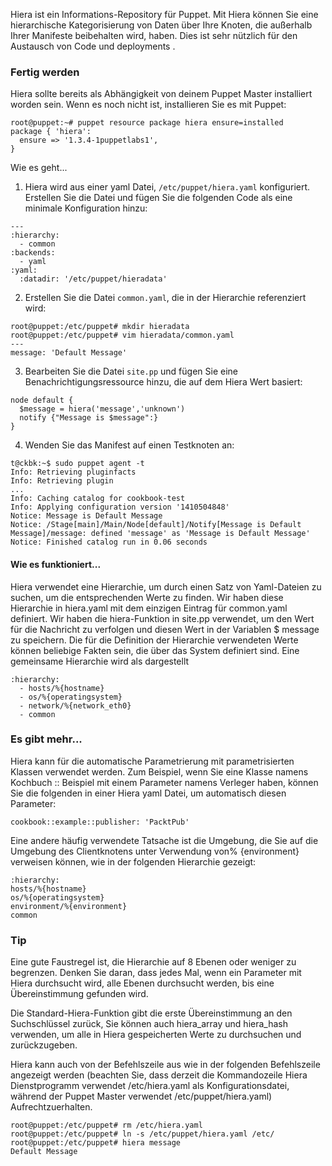 Hiera ist ein Informations-Repository für Puppet. 
Mit Hiera können Sie eine hierarchische Kategorisierung von Daten über Ihre Knoten, die außerhalb Ihrer Manifeste beibehalten wird, haben. 
Dies ist sehr nützlich für den Austausch von Code und deployments .

### Fertig werden

Hiera sollte bereits als Abhängigkeit von deinem Puppet Master installiert worden sein. Wenn es noch nicht ist, installieren Sie es mit Puppet:

```
root@puppet:~# puppet resource package hiera ensure=installed
package { 'hiera':
  ensure => '1.3.4-1puppetlabs1',
}

```
Wie es geht...

1. Hiera wird aus einer yaml Datei, `/etc/puppet/hiera.yaml` konfiguriert. Erstellen Sie die Datei und fügen Sie die folgenden Code als eine minimale Konfiguration hinzu:

```
---
:hierarchy:
  - common
:backends:
  - yaml
:yaml:
  :datadir: '/etc/puppet/hieradata'
```

2. Erstellen Sie die Datei `common.yaml`, die in der Hierarchie referenziert wird:


```
root@puppet:/etc/puppet# mkdir hieradata
root@puppet:/etc/puppet# vim hieradata/common.yaml
---
message: 'Default Message'
```

3. Bearbeiten Sie die Datei `site.pp` und fügen Sie eine Benachrichtigungsressource hinzu, die auf dem Hiera Wert basiert:


```
node default {
  $message = hiera('message','unknown')
  notify {"Message is $message":}
}

```

4. Wenden Sie das Manifest auf einen Testknoten an:

```
t@ckbk:~$ sudo puppet agent -t
Info: Retrieving pluginfacts
Info: Retrieving plugin
...
Info: Caching catalog for cookbook-test
Info: Applying configuration version '1410504848'
Notice: Message is Default Message
Notice: /Stage[main]/Main/Node[default]/Notify[Message is Default Message]/message: defined 'message' as 'Message is Default Message'
Notice: Finished catalog run in 0.06 seconds
```

#### Wie es funktioniert...

Hiera verwendet eine Hierarchie, um durch einen Satz von Yaml-Dateien zu suchen, um die entsprechenden Werte zu finden. Wir haben diese Hierarchie in hiera.yaml mit dem einzigen Eintrag für common.yaml definiert. Wir haben die hiera-Funktion in site.pp verwendet, um den Wert für die Nachricht zu verfolgen und diesen Wert in der Variablen $ message zu speichern. Die für die Definition der Hierarchie verwendeten Werte können beliebige Fakten sein, die über das System definiert sind. Eine gemeinsame Hierarchie wird als dargestellt

```
:hierarchy:
  - hosts/%{hostname}
  - os/%{operatingsystem}
  - network/%{network_eth0}
  - common
```

### Es gibt mehr...

Hiera kann für die automatische Parametrierung mit parametrisierten Klassen verwendet werden. Zum Beispiel, wenn Sie eine Klasse namens Kochbuch :: Beispiel mit einem Parameter namens Verleger haben, können Sie die folgenden in einer Hiera yaml Datei, um automatisch diesen Parameter:

`cookbook::example::publisher: 'PacktPub'`

Eine andere häufig verwendete Tatsache ist die Umgebung, die Sie auf die Umgebung des Clientknotens unter Verwendung von% {environment} verweisen können, wie in der folgenden Hierarchie gezeigt:

```
:hierarchy:
hosts/%{hostname}
os/%{operatingsystem}
environment/%{environment}
common
```

### Tip
Eine gute Faustregel ist, die Hierarchie auf 8 Ebenen oder weniger zu begrenzen. Denken Sie daran, dass jedes Mal, wenn ein Parameter mit Hiera durchsucht wird, alle Ebenen durchsucht werden, bis eine Übereinstimmung gefunden wird.

Die Standard-Hiera-Funktion gibt die erste Übereinstimmung an den Suchschlüssel zurück, Sie können auch hiera_array und hiera_hash verwenden, um alle in Hiera gespeicherten Werte zu durchsuchen und zurückzugeben.

Hiera kann auch von der Befehlszeile aus wie in der folgenden Befehlszeile angezeigt werden (beachten Sie, dass derzeit die Kommandozeile Hiera Dienstprogramm verwendet /etc/hiera.yaml als Konfigurationsdatei, während der Puppet Master verwendet /etc/puppet/hiera.yaml) Aufrechtzuerhalten.

```
root@puppet:/etc/puppet# rm /etc/hiera.yaml 
root@puppet:/etc/puppet# ln -s /etc/puppet/hiera.yaml /etc/
root@puppet:/etc/puppet# hiera message
Default Message
```


